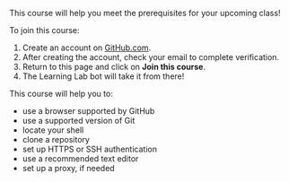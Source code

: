 This course will help you meet the prerequisites for your upcoming class!

To join this course:
1. Create an account on [GitHub.com](https://github.com/join?plan=free).
1. After creating the account, check your email to complete verification.
1. Return to this page and click on **Join this course**.
1. The Learning Lab bot will take it from there!

This course will help you to:
- use a browser supported by GitHub
- use a supported version of Git
- locate your shell
- clone a repository
- set up HTTPS or SSH authentication
- use a recommended text editor
- set up a proxy, if needed